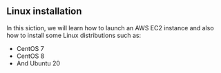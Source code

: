 ## Linux installation

In this siction, we will learn how to launch an AWS EC2 instance and also how to install some Linux distributions such as:
- CentOS 7
- CentOS 8
- And Ubuntu 20
